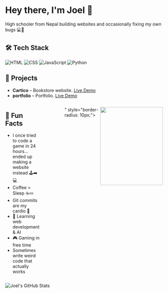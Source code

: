 




# Hey there, I'm Joel 👋
High schooler from Nepal building websites and occasionally fixing my own bugs 💻🐛

## 🛠️ Tech Stack
![HTML](https://img.shields.io/badge/HTML-E34F26?style=for-the-badge&logo=html5&logoColor=white)
![CSS](https://img.shields.io/badge/CSS-1572B6?style=for-the-badge&logo=css3&logoColor=white)
![JavaScript](https://img.shields.io/badge/JS-F7DF1E?style=for-the-badge&logo=javascript&logoColor=black)
![Python](https://img.shields.io/badge/Python-3776AB?style=for-the-badge&logo=python&logoColor=white)

## 📂 Projects
- **Cartico** – Bookstore website. [Live Demo](https://cortico.netlify.app)                                 
- **portfolio** – Portfolio. [Live Demo](https://cortico.netlify.app)

  
<!-- Container -->
<div style="display: flex; align-items: flex-start; justify-content: space-between; gap: 40px;">

  <!-- Left side: Fun Facts -->
  <div style="flex: 1;">
    <h2>🎯 Fun Facts</h2>
    <ul>
      <li>I once tried to code a game in 24 hours… ended up making a website instead 🕹️➡️💻</li>
      <li>Coffee > Sleep ☕💤</li>
      <li>Git commits are my cardio 💪</li>
      <li>🌱 Learning web development & AI</li>
      <li>🎮 Gaming in free time</li>
      <li>Sometimes write weird code that actually works</li>
    </ul>
  </div>

<br clear="both">

<img align="right" height="250" src="https://media3.giphy.com/media/v1.Y2lkPTc5MGI3NjExZXJtZm55YnVlOWtwbHpiNDRpNXVueDc3cXNhcm91bjV3NDRmcW96dSZlcD12MV9pbnRlcm5hbF9naWZfYnlfaWQmY3Q9Zw/HzPtbOKyBoBFsK4hyc/giphy.gif"   
         width="200" />"
         style="border-radius: 10px;">
  </div>

</div>



![Joel's GitHub Stats](https://github-readme-stats.vercel.app/api?username=Joyal011&show_icons=true&theme=radical)
